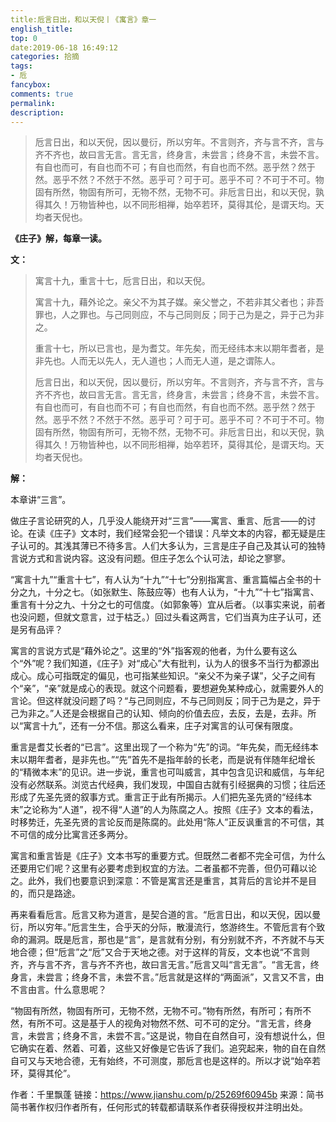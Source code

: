 ```yaml
---
title:卮言日出，和以天倪丨《寓言》章一
english_title:
top: 0
date:2019-06-18 16:49:12
categories: 拾摘
tags: 
- 卮
fancybox:
comments: true
permalink:
description:
---
```

> 卮言日出，和以天倪，因以曼衍，所以穷年。不言则齐，齐与言不齐，言与齐不齐也，故曰言无言。言无言，终身言，未尝言；终身不言，未尝不言。有自也而可，有自也而不可；有自也而然，有自也而不然。恶乎然？然于然。恶乎不然？不然于不然。恶乎可？可于可。恶乎不可？不可于不可。物固有所然，物固有所可，无物不然，无物不可。非卮言日出，和以天倪，孰得其久！万物皆种也，以不同形相禅，始卒若环，莫得其伦，是谓天均。天均者天倪也。
<!--more-->
**《庄子》解，每章一读。**

**文：**

> 寓言十九，重言十七，卮言日出，和以天倪。
> 
> 寓言十九，藉外论之。亲父不为其子媒。亲父誉之，不若非其父者也；非吾罪也，人之罪也。与己同则应，不与己同则反；同于己为是之，异于己为非之。
> 
> 重言十七，所以已言也，是为耆艾。年先矣，而无经纬本末以期年耆者，是非先也。人而无以先人，无人道也；人而无人道，是之谓陈人。
> 
> 卮言日出，和以天倪，因以曼衍，所以穷年。不言则齐，齐与言不齐，言与齐不齐也，故曰言无言。言无言，终身言，未尝言；终身不言，未尝不言。有自也而可，有自也而不可；有自也而然，有自也而不然。恶乎然？然于然。恶乎不然？不然于不然。恶乎可？可于可。恶乎不可？不可于不可。物固有所然，物固有所可，无物不然，无物不可。非卮言日出，和以天倪，孰得其久！万物皆种也，以不同形相禅，始卒若环，莫得其伦，是谓天均。天均者天倪也。

**解：**

本章讲“三言”。

做庄子言论研究的人，几乎没人能绕开对“三言”——寓言、重言、卮言——的讨论。在读《庄子》文本时，我们经常会犯一个错误：凡举文本的内容，都无疑是庄子认可的。其浅其薄已不待多言。人们大多认为，三言是庄子自己及其认可的独特言说方式和言说内容。这没有问题。但庄子怎么个认可法，却论之寥寥。

“寓言十九”“重言十七”，有人认为“十九”“十七”分别指寓言、重言篇幅占全书的十分之九，十分之七。（如张默生、陈鼓应等）也有人认为，“十九”“十七”指寓言、重言有十分之九、十分之七的可信度。（如郭象等）宜从后者。（以事实来说，前者也没问题，但就文意言，过于枯乏。）回过头看这两言，它们当真为庄子认可，还是另有品评？

寓言的言说方式是“藉外论之”。这里的“外”指客观的他者，为什么要有这么个“外”呢？我们知道，《庄子》对“成心”大有批判，认为人的很多不当行为都源出成心。成心可指既定的偏见，也可指某些知识。“亲父不为亲子谋”，父子之间有个“亲”，“亲”就是成心的表现。就这个问题看，要想避免某种成心，就需要外人的言论。但这样就没问题了吗？“与己同则应，不与己同则反；同于己为是之，异于己为非之。”人还是会根据自己的认知、倾向的价值去应，去反，去是，去非。所以“寓言十九”，还有一分不信。那这么看来，庄子对寓言的认可保有限度。

重言是耆艾长者的“已言”。这里出现了一个称为“先”的词。“年先矣，而无经纬本末以期年耆者，是非先也。”“先”首先不是指年龄的长老，而是说有伴随年纪增长的“精微本末”的见识。进一步说，重言也可叫威言，其中包含见识和威信，与年纪没有必然联系。浏览古代经典，我们发现，中国自古就有引经据典的习惯；往后还形成了先圣先贤的叙事方式。重言正于此有所揭示。人们把先圣先贤的“经纬本末”之论称为“人道”，视不得“人道”的人为陈腐之人。按照《庄子》文本的看法，时移势迁，先圣先贤的言论反而是陈腐的。此处用“陈人”正反讽重言的不可信，其不可信的成分比寓言还多两分。

寓言和重言皆是《庄子》文本书写的重要方式。但既然二者都不完全可信，为什么还要用它们呢？这里有必要考虑到权宜的方法。二者虽都不完善，但仍可藉以论之。此外，我们也要意识到深意：不管是寓言还是重言，其背后的言论并不是目的，而只是路途。

再来看看卮言。卮言又称为道言，是契合道的言。“卮言日出，和以天倪，因以曼衍，所以穷年。”卮言生生，合乎天的分际，散漫流行，悠游终生。不管卮言有个致命的漏洞。既是卮言，那也是“言”，是言就有分别，有分别就不齐，不齐就不与天地合德；但“卮言”之“卮”又合于天地之德。对于这样的背反，文本也说“不言则齐，齐与言不齐，言与齐不齐也，故曰言无言。”卮言又叫“言无言”。“言无言，终身言，未尝言；终身不言，未尝不言。”卮言就是这样的“两面派”，又言又不言，由不言由言。什么意思呢？

“物固有所然，物固有所可，无物不然，无物不可。”物有所然，有所可；有所不然，有所不可。这是基于人的视角对物然不然、可不可的定分。“言无言，终身言，未尝言；终身不言，未尝不言。”这是说，物自在自然自可，没有想说什么，但它确实在着、然着、可着，这些又好像是它告诉了我们。追究起来，物的自在自然自可又与天地合德，无有始终，不可测度，那卮言也是这样的。所以才说“始卒若环，莫得其伦”。

作者：千里飘蓬
链接：https://www.jianshu.com/p/25269f60945b
来源：简书
简书著作权归作者所有，任何形式的转载都请联系作者获得授权并注明出处。